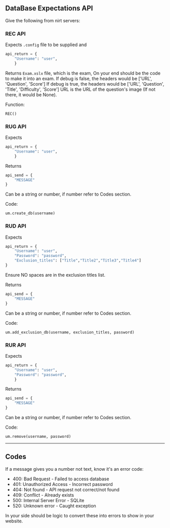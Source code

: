 ## DataBase Expectations API
Give the following from nirt servers:

### REC API
Expects
`.config` file to be supplied and
```python
api_return = {
    "Username": "user",
    }
```

Returns
`Exam.xslx` file, which is the exam, On your end should be the code to make it into an exam.
If debug is false, the headers would be ['URL', 'Question', 'Score']
If debug is true, the headers would be ['URL', 'Question', 'Title', 'Difficulty', 'Score']
URL is the URL of the question's image (If not there, it would be None).

Function:
```
REC()
```

### RUG API

Expects
```python
api_return = {
    "Username": "user",
    }
```

Returns
```python
api_send = {
    "MESSAGE"
}
```
Can be a string or number, if number refer to Codes section.

Code:
```
um.create_db(username)
```

### RUD API

Expects
```python
api_return = {
    "Username": "user",
    "Password": "password",
    "Exclusion_titles": ["Title","Title2","Title3","Title4"]
}
```
Ensure NO spaces are in the exclusion titles list.

Returns
```python
api_send = {
    "MESSAGE"
}
```
Can be a string or number, if number refer to Codes section.

Code:
```
um.add_exclusion_db(username, exclusion_titles, password)
```

### RUR API

Expects
```python
api_return = {
    "Username": "user",
    "Password": "password",
    }
```

Returns
```python
api_send = {
    "MESSAGE"
}
```
Can be a string or number, if number refer to Codes section.

Code:
```
um.remove(username, password)
```
---

## Codes
If a message gives you a number not text, know it's an error code:

- 400: Bad Request - Failed to access database
- 401: Unauthorized Access - Incorrect password
- 404: Not found - API request not correct/not found
- 409: Conflict - Already exists
- 500: Internal Server Error - SQLite
- 520: Unknown error - Caught exception

In your side should be logic to convert these into errors to show in your website.
